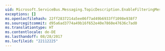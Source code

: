 ```yaml
---
uid: Microsoft.ServiceBus.Messaging.TopicDescription.EnableFilteringMessagesBeforePublishing
exceptions: []
ms.openlocfilehash: 22ff2837214a5ee06f7ad49b6933ff1098e938f7
ms.sourcegitcommit: d95a6ad3774a49b16f652e40e7860e47636c7ad0
ms.translationtype: HT
ms.contentlocale: de-DE
ms.lasthandoff: 08/28/2017
ms.locfileid: "22112225"
---
```

